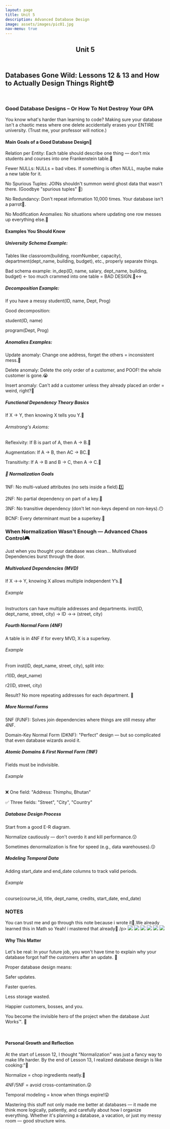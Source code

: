 ```yaml
---
layout: page
title: Unit 5
description: Advanced Database Design
image: assets/images/pic01.jpg
nav-menu: true
---
```


<!-- Main -->
<div id="main" class="alt">

<!-- One -->
<section id="one">
	<div class="inner">
		<header class="major">
			<h1>Unit 5</h1>
		</header>

<!-- Content -->
<h2 id="content">Databases Gone Wild: Lessons 12 & 13 and How to Actually Design Things Right😎</h2>
<br>
<h3 id="Content">Good Database Designs – Or How To Not Destroy Your GPA</h3>
<p>You know what's harder than learning to code?
Making sure your database isn't a chaotic mess where one delete accidentally erases your ENTIRE university.
(Trust me, your professor will notice.)<p>
<h4>Main Goals of a Good Database Design🥅</h4>
<p>Relation per Entity: Each table should describe one thing — don't mix students and courses into one Frankenstein table.🤨</p>
<p>Fewer NULLs: NULLs = bad vibes. If something is often NULL, maybe make a new table for it.</p>
<p>No Spurious Tuples: JOINs shouldn't summon weird ghost data that wasn't there. (Goodbye "spurious tuples" 👻)</p>
<p>No Redundancy: Don't repeat information 10,000 times. Your database isn't a parrot🦜.</p>
<p>No Modification Anomalies: No situations where updating one row messes up everything else.🫠</p>


<h4>Examples You Should Know</h4>
<h5>University Schema Example:</h5>
<p>Tables like classroom(building, roomNumber, capacity), department(dept_name, building, budget), etc., properly separate things.</p>
<p>Bad schema example: in_dep(ID, name, salary, dept_name, building, budget) ← too much crammed into one table = BAD DESIGN.🙂‍↔️</p>


<h5> Decomposition Example:</h5>
<p>If you have a messy student(ID, name, Dept, Prog)</p>
<p>Good decomposition:</p>

<p>student(ID, name)</p>

<p>program(Dept, Prog)</p>


<h5> Anomalies Examples:</h5>
<p>Update anomaly: Change one address, forget the others = inconsistent mess.🤣</p>

<p>Delete anomaly: Delete the only order of a customer, and POOF! the whole customer is gone.😭</p>

<p>Insert anomaly: Can't add a customer unless they already placed an order = weird, right?🤧</p>

<h5>Functional Dependency Theory Basics</h5>
<p>If X → Y, then knowing X tells you Y.🤭</p>

<h6>Armstrong's Axioms:</h6>

<p>Reflexivity: If B is part of A, then A → B.🪬</p>
<p>Augmentation: If A → B, then AC → BC.🪬</p>
<p>Transitivity: If A → B and B → C, then A → C.🪬</p>

<h5>🧹 Normalization Goals</h5>


<p>1NF: No multi-valued attributes (no sets inside a field).1️⃣</p>
<p>2NF: No partial dependency on part of a key.🙅</p>
<p>3NF: No transitive dependency (don't let non-keys depend on non-keys).😶</p>
<p>BCNF: Every determinant must be a superkey.🫨</p>

<h3 id="Content">When Normalization Wasn't Enough — Advanced Chaos Control🎮</h3>
<p>Just when you thought your database was clean...
Multivalued Dependencies burst through the door.<p>

<h5>Multivalued Dependencies (MVD)</h5>


<p>If X →→ Y, knowing X allows multiple independent Y’s.🤔</p>
<h6>Example</h6>
<p>Instructors can have multiple addresses and departments.
inst(ID, dept_name, street, city) → ID →→ (street, city)</p>


<h5>Fourth Normal Form (4NF)</h5>


<p>A table is in 4NF if for every MVD, X is a superkey.</p>
<h6>Example</h6>
<p>From inst(ID, dept_name, street, city), split into:</p>
<p>r1(ID, dept_name)</p>
<p>r2(ID, street, city)</p>
<p>Result? No more repeating addresses for each department. 🎉</p>

<h5> More Normal Forms</h5>


<p>5NF (PJNF): Solves join dependencies where things are still messy after 4NF.</p>
<p>Domain-Key Normal Form (DKNF): "Perfect" design — but so complicated that even database wizards avoid it.</p>


<h5>Atomic Domains & First Normal Form (1NF)</h5>


<p>Fields must be indivisible.</p>
<h6>Example</h6>
<p>❌ One field: "Address: Thimphu, Bhutan"</p>
<p>✅ Three fields: "Street", "City", "Country"</p>

<h5> Database Design Process</h5>


<p>Start from a good E-R diagram.</p>
<p>Normalize cautiously — don't overdo it and kill performance.😗</p>
<p>Sometimes denormalization is fine for speed (e.g., data warehouses).😗</p>

<h5>Modeling Temporal Data</h5>


<p>Adding start_date and end_date columns to track valid periods.</p>
<h6>Example</h6>
<p>course(course_id, title, dept_name, credits, start_date, end_date)</p>

<h3>NOTES</h3>
<p>You can trust me and go through this note because i wrote it🤣.We already learned this in Math so Yeah! i mastered that already🗿 /p>
<img src="IMG_20250427_134219.jpg">
<img src="IMG_20250427_134223.jpg">
<img src="IMG_20250427_134229.jpg">
<img src="IMG_20250427_134231.jpg">
<img src="IMG_20250427_134237.jpg">
<img src="IMG_20250427_134239.jpg">
<h4 id="Content">Why This Matter</h4>
<p> Let's be real:
In your future job, you won't have time to explain why your database forgot half the customers after an update. 🫠</p>
<p>Proper database design means:</p>
<p>Safer updates.</p>
<p>Faster queries.</p>
<p>Less storage wasted.</p>
<p>Happier customers, bosses, and you.</p>
<p>You become the invisible hero of the project when the database Just Works™. 💪</p>
<br>

<h4 id="Content">Personal Growth and Reflection</h4>
<p>At the start of Lesson 12, I thought "Normalization" was just a fancy way to make life harder.
By the end of Lesson 13, I realized database design is like cooking:"🤧</p>
<p>Normalize = chop ingredients neatly.🔪</p>
<p>4NF/5NF = avoid cross-contamination.😲</p>
<p>Temporal modeling = know when things expire!😲</p>
<p>Mastering this stuff not only made me better at databases — it made me think more logically, patiently, and carefully about how I organize everything.
Whether it's planning a database, a vacation, or just my messy room — good structure wins.</p>
